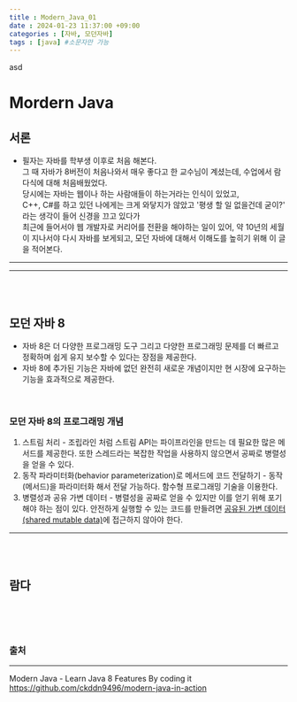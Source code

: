 ```yaml
---
title : Modern_Java_01
date : 2024-01-23 11:37:00 +09:00
categories : [자바, 모던자바]
tags : [java] #소문자만 가능
---
```


asd
<br>


# Mordern Java

## 서론
- 필자는 자바를 학부생 이후로 처음 해본다. <br>
그 때 자바가 8버전이 처음나와서 매우 좋다고 한 교수님이 계셨는데, 수업에서 람다식에 대해 처음배웠었다. <br>
당시에는 자바는 웹이나 하는 사람애들이 하는거라는 인식이 있었고, <br> C++, C#를 하고 있던 나에게는 크게 와닿지가 않았고 '평생 할 일 없을건데 굳이?' 라는 생각이 들어 신경을 끄고 있다가 <br>
최근에 들어서야 웹 개발자로 커리어를 전환을 해야하는 일이 있어, 약 10년의 세월이 지나서야 다시 자바를 보게되고, 모던 자바에 대해서 이해도를 높히기 위해 이 글을 적어본다.
---
---

<br><br>

## 모던 자바 8
- 자바 8은 더 다양한 프로그래밍 도구 그리고 다양한 프로그래밍 문제를 더 빠르고 정확하며 쉽게 유지 보수할 수 있다는 장점을 제공한다. 
- 자바 8에 추가된 기능은 자바에 없던 완전히 새로운 개념이지만 현 시장에 요구하는 기능을 효과적으로 제공한다. 

<br>

### 모던 자바 8의 프로그래밍 개념

1. 스트림 처리 - 조립라인 처럼 스트림 API는 파이프라인을 만드는 데 필요한 많은 메서드를 제공한다. 또한 스레드라는 복잡한 작업을 사용하지 않으면서 공짜로 병렬성을 얻을 수 있다.
2. 동작 파라미터화(behavior parameterization)로 메서드에 코드 전달하기 - 동작(메서드)을 파라미터화 해서 전달 가능하다. 함수형 프로그래밍 기술을 이용한다.
3. 병렬성과 공유 가변 데이터 - 병렬성을 공짜로 얻을 수 있지만 이를 얻기 위해 포기해야 하는 점이 있다. 안전하게 실행할 수 있는 코드를 만들려면 <U>공유된 가변 데이터(shared mutable data)</U>에 접근하지 않아야 한다.

--- 

<br><br>


## 람다 


<br><br><br>

### 출처
---
Modern Java - Learn Java 8 Features By coding it <br>
https://github.com/ckddn9496/modern-java-in-action